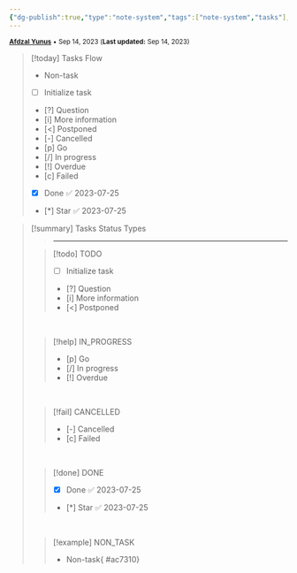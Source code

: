 ```yaml
---
{"dg-publish":true,"type":"note-system","tags":["note-system","tasks"],"dg-phase":"seedling","author":"[Afdzal Yunus](https://afdzal.dev)","date-created":"2023-09-14 00:32 AM","date-modified":"2023-09-14 00:57 AM","permalink":"/note-system/tasks/","dgPassFrontmatter":true,"noteIcon":"","created":"","updated":""}
---
```


<small>**[Afdzal Yunus](https://afdzal.dev)** • Sep 14, 2023 (**Last updated:** Sep 14, 2023)</small>

>[!today] Tasks Flow
>- Non-task
>- [ ] Initialize task
>- [?] Question 
>- [i] More information 
>- [<] Postponed 
>- [-] Cancelled 
>- [p] Go 
>- [/] In progress 
>- [!] Overdue 
>- [c] Failed 
>- [x] Done ✅ 2023-07-25
>- [*] Star  ✅ 2023-07-25

>[!summary] Tasks Status Types
>>---
>
>>[!todo] TODO
>>- [ ] Initialize task 
>>- [?] Question 
>>- [i] More information 
>>- [<] Postponed 
>
><br>
>
>>[!help] IN_PROGRESS
>>- [p] Go 
>>- [/] In progress 
>>- [!] Overdue
>
><br>
>
>>[!fail] CANCELLED
>>- [-] Cancelled 
>>- [c] Failed 
>
><br>
>
>>[!done] DONE
>>- [x] Done ✅ 2023-07-25
>>- [*] Star  ✅ 2023-07-25
>
><br>
>
>>[!example] NON_TASK
>>- Non-task{ #ac7310}


